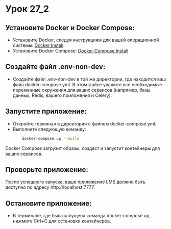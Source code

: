 # Урок 27_2


## Установите Docker и Docker Compose:

* Установите Docker, следуя инструкциям для вашей операционной системы: [Docker Install](https://docs.docker.com/get-docker/).
* Установите Docker Compose: [Docker Compose Install](https://docs.docker.com/compose/install/).

## Создайте файл .env-non-dev:

* Создайте файл .env-non-dev в той же директории, где находится ваш файл docker-compose.yml. В этом файле укажите все необходимые переменные окружения для ваших сервисов (например, базы данных, Redis, вашего приложения и Celery).
## Запустите приложение:

* Откройте терминал в директории с файлом docker-compose.yml.
* Выполните следующую команду:
    ```bash
        docker-compose up --build
Docker Compose загрузит образы, создаст и запустит контейнеры для ваших сервисов.
## Проверьте приложение:

После успешного запуска, ваше приложение LMS должно быть доступно по адресу http://localhost:7777.
## Остановите приложение:

* В терминале, где была запущена команда docker-compose up, нажмите Ctrl+C для остановки контейнеров.